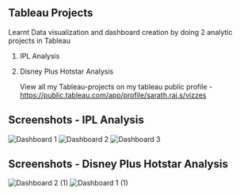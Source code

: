 ## Tableau Projects

Learnt Data visualization and dashboard creation by doing 2 analytic projects in Tableau

1. IPL Analysis
2. Disney Plus Hotstar Analysis

   View all my Tableau-projects on my tableau public profile -
   https://public.tableau.com/app/profile/sarath.raj.s/vizzes

## Screenshots - IPL Analysis
![Dashboard 1](https://github.com/user-attachments/assets/c7decc4c-dab3-4e9e-bf4e-00b0c6a9f6a5)
![Dashboard 2](https://github.com/user-attachments/assets/44df7092-69dc-4744-b062-e0feaf04e70a)
![Dashboard 3](https://github.com/user-attachments/assets/5127ad72-c72f-47d3-b038-25ced7adba93)

## Screenshots - Disney Plus Hotstar Analysis
![Dashboard 2 (1)](https://github.com/user-attachments/assets/5e64848d-6e4d-49a3-b022-6ed746b1ee7c)
![Dashboard 1 (1)](https://github.com/user-attachments/assets/6d5f22d3-38f1-4c81-80e0-324be6b32a04)

